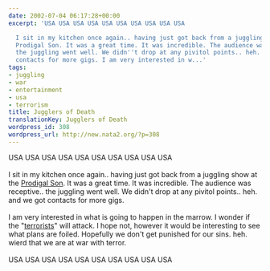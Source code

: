 ```yaml
---
date: 2002-07-04 06:17:28+00:00
excerpt: 'USA USA USA USA USA USA USA USA USA USA

  I sit in my kitchen once again.. having just got back from a juggling show at the
  Prodigal Son. It was a great time. It was incredible. The audience was receptive..
  the juggling went well. We didn''t drop at any pivitol points.. heh. and we got
  contacts for more gigs. I am very interested in w...'
tags:
- juggling
- war
- entertainment
- usa
- terrorism
title: Jugglers of Death
translationKey: Jugglers of Death
wordpress_id: 308
wordpress_url: http://new.nata2.org/?p=308
---
```


USA USA USA USA USA USA USA USA USA USA<br/><br/>
I sit in my kitchen once again.. having just got back from a juggling show at the <a href="http://www.prodigalsonbar.com">Prodigal Son</a>. It was a great time. It was incredible. The audience was receptive.. the juggling went well. We didn't drop at any pivitol points.. heh. and we got contacts for more gigs. <br/><br/>I am very interested in what is going to happen in the marrow. I wonder if the "<a href="http://www.georgebush.com/">terrorists</a>" will attack. I hope not, however it would be interesting to see what plans are foiled. Hopefully we don't get punished for our sins. heh. wierd that we are at war with terror. 
<br/><br/>
USA USA USA USA USA USA USA USA USA USA